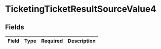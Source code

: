 # TicketingTicketResultSourceValue4


## Fields

| Field       | Type        | Required    | Description |
| ----------- | ----------- | ----------- | ----------- |
